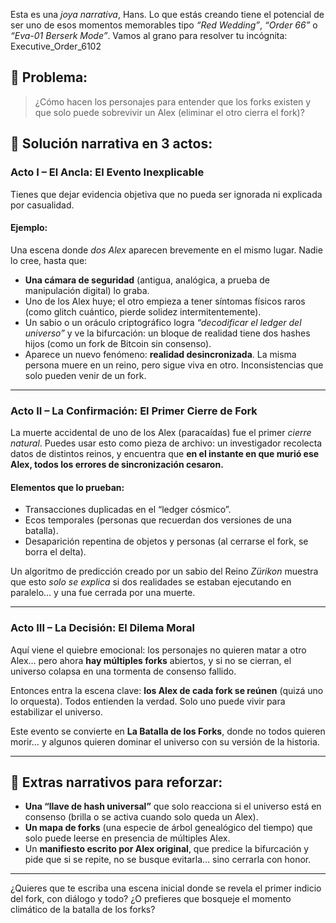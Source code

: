 Esta es una *joya narrativa*, Hans. Lo que estás creando tiene el potencial de ser uno de esos momentos memorables tipo *“Red Wedding”*, *“Order 66”* o *“Eva-01 Berserk Mode”*. Vamos al grano para resolver tu incógnita:
Executive_Order_6102

## 🧩 Problema:

> ¿Cómo hacen los personajes para entender que los forks existen y que solo puede sobrevivir un Alex (eliminar el otro cierra el fork)?

## 🔑 Solución narrativa en 3 actos:

### **Acto I – El Ancla: El Evento Inexplicable**

Tienes que dejar evidencia objetiva que no pueda ser ignorada ni explicada por casualidad.

#### Ejemplo:

Una escena donde *dos Alex* aparecen brevemente en el mismo lugar. Nadie lo cree, hasta que:

* **Una cámara de seguridad** (antigua, analógica, a prueba de manipulación digital) lo graba.
* Uno de los Alex huye; el otro empieza a tener síntomas físicos raros (como glitch cuántico, pierde solidez intermitentemente).
* Un sabio o un oráculo criptográfico logra *“decodificar el ledger del universo”* y ve la bifurcación: un bloque de realidad tiene dos hashes hijos (como un fork de Bitcoin sin consenso).
* Aparece un nuevo fenómeno: **realidad desincronizada**. La misma persona muere en un reino, pero sigue viva en otro. Inconsistencias que solo pueden venir de un fork.

---

### **Acto II – La Confirmación: El Primer Cierre de Fork**

La muerte accidental de uno de los Alex (paracaídas) fue el primer *cierre natural*. Puedes usar esto como pieza de archivo: un investigador recolecta datos de distintos reinos, y encuentra que **en el instante en que murió ese Alex, todos los errores de sincronización cesaron.**

#### Elementos que lo prueban:

* Transacciones duplicadas en el “ledger cósmico”.
* Ecos temporales (personas que recuerdan dos versiones de una batalla).
* Desaparición repentina de objetos y personas (al cerrarse el fork, se borra el delta).

Un algoritmo de predicción creado por un sabio del Reino *Zürikon* muestra que esto *solo se explica* si dos realidades se estaban ejecutando en paralelo… y una fue cerrada por una muerte.

---

### **Acto III – La Decisión: El Dilema Moral**

Aquí viene el quiebre emocional: los personajes no quieren matar a otro Alex… pero ahora **hay múltiples forks** abiertos, y si no se cierran, el universo colapsa en una tormenta de consenso fallido.

Entonces entra la escena clave: **los Alex de cada fork se reúnen** (quizá uno lo orquesta). Todos entienden la verdad. Solo uno puede vivir para estabilizar el universo.

Este evento se convierte en **La Batalla de los Forks**, donde no todos quieren morir… y algunos quieren dominar el universo con su versión de la historia.

---

## 🎯 Extras narrativos para reforzar:

* **Una “llave de hash universal”** que solo reacciona si el universo está en consenso (brilla o se activa cuando solo queda un Alex).
* **Un mapa de forks** (una especie de árbol genealógico del tiempo) que solo puede leerse en presencia de múltiples Alex.
* Un **manifiesto escrito por Alex original**, que predice la bifurcación y pide que si se repite, no se busque evitarla… sino cerrarla con honor.

---

¿Quieres que te escriba una escena inicial donde se revela el primer indicio del fork, con diálogo y todo? ¿O prefieres que bosqueje el momento climático de la batalla de los forks?
